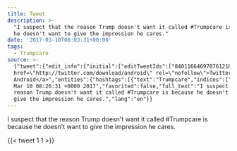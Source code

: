 ```yaml
---
title: Tweet
description: >-
  "I suspect that the reason Trump doesn't want it called #Trumpcare is because
  he doesn't want to give the impression he cares."
date: '2017-03-10T08:03:31+00:00'
tags:
  - Trumpcare
source: >-
  {"tweet":{"edit_info":{"initial":{"editTweetIds":["840116646970761218"],"editableUntil":"2017-03-10T09:26:31.907Z","editsRemaining":"5","isEditEligible":true}},"retweeted":false,"source":"<a
  href=\"http://twitter.com/download/android\" rel=\"nofollow\">Twitter for
  Android</a>","entities":{"hashtags":[{"text":"Trumpcare","indices":["55","65"]}],"symbols":[],"user_mentions":[],"urls":[]},"display_text_range":["0","125"],"favorite_count":"1","id_str":"840116646970761218","truncated":false,"retweet_count":"1","id":"840116646970761218","created_at":"Fri
  Mar 10 08:26:31 +0000 2017","favorited":false,"full_text":"I suspect that the
  reason Trump doesn't want it called #Trumpcare is because he doesn't want to
  give the impression he cares.","lang":"en"}}
---
```

I suspect that the reason Trump doesn't want it called #Trumpcare is because he doesn't want to give the impression he cares.
    
{{< tweet 1 1 >}}
    
